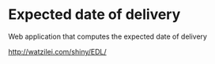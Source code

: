 # Expected date of delivery
Web application that computes the expected date of delivery

http://watzilei.com/shiny/EDL/
